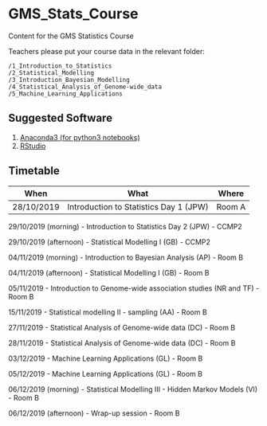 # GMS_Stats_Course
Content for the GMS Statistics Course

Teachers please put your course data in the relevant folder:

```
/1_Introduction_to_Statistics
/2_Statistical_Modelling
/3_Introduction_Bayesian_Modelling
/4_Statistical_Analysis_of_Genome-wide_data
/5_Machine_Learning_Applications
```

Suggested Software
----------------------
1. [Anaconda3 (for python3 notebooks)](https://www.anaconda.com/download/)
2. [RStudio](https://www.rstudio.com/)

Timetable
---------

| When | What | Where |
| ---- | ---- | ----- |
| 28/10/2019 | Introduction to Statistics Day 1 (JPW) | Room A |

29/10/2019 (morning) - Introduction to Statistics Day 2 (JPW) - CCMP2

29/10/2019 (afternoon) - Statistical Modelling I (GB) - CCMP2

04/11/2019 (morning) - Introduction to Bayesian Analysis (AP) - Room B

04/11/2019 (afternoon) - Statistical Modelling I (GB) - Room B

05/11/2019 - Introduction to Genome-wide association studies (NR and TF) - Room B

15/11/2019 - Statistical modelling II - sampling (AA) - Room B

27/11/2019 - Statistical Analysis of Genome-wide data (DC) - Room B

28/11/2019 - Statistical Analysis of Genome-wide data (DC) - Room B

03/12/2019 - Machine Learning Applications (GL) - Room B

05/12/2019 - Machine Learning Applications (GL) - Room B

06/12/2019 (morning) - Statistical Modelling III - Hidden Markov Models (VI) - Room B

06/12/2019 (afternoon) - Wrap-up session - Room B



